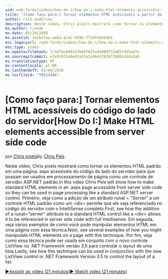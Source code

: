 ```yaml
---
uid: web-forms/videos/how-do-i/how-do-i-make-html-elements-accessible-from-server-side-code
title: '[Como faço para:] Tornar elementos HTML acessíveis a partir do código do servidor | Microsoft Docs'
author: rick-anderson
description: Neste vídeo, Chris pixels mostrará como tornar os elementos HTML padrão em uma página. aspx acessíveis do código do lado do servidor para que possam ser usados no processo de página...
ms.author: riande
ms.date: 05/29/2008
ms.assetid: 1e2bafaa-ae6a-4c4c-839b-ff2dfe836902
msc.legacyurl: /web-forms/videos/how-do-i/how-do-i-make-html-elements-accessible-from-server-side-code
msc.type: video
ms.openlocfilehash: 7c3d70c0d91478e0f62fa9e009733485f9d5ad7e
ms.sourcegitcommit: e7e91932a6e91a63e2e46417626f39d6b244a3ab
ms.translationtype: MT
ms.contentlocale: pt-BR
ms.lasthandoff: 03/06/2020
ms.locfileid: "78523446"
---
```

# <a name="how-do-i-make-html-elements-accessible-from-server-side-code"></a><span data-ttu-id="f7aee-103">[Como faço para:] Tornar elementos HTML acessíveis do código do lado do servidor</span><span class="sxs-lookup"><span data-stu-id="f7aee-103">[How Do I:] Make HTML elements accessible from server side code</span></span>

<span data-ttu-id="f7aee-104">por [Chris pixels](https://twitter.com/chrispels)</span><span class="sxs-lookup"><span data-stu-id="f7aee-104">by [Chris Pels](https://twitter.com/chrispels)</span></span>

<span data-ttu-id="f7aee-105">Neste vídeo, Chris pixels mostrará como tornar os elementos HTML padrão em uma página. aspx acessíveis do código do lado do servidor para que possam ser usados em processamento de página como um controle de servidor ASP.NET padrão.</span><span class="sxs-lookup"><span data-stu-id="f7aee-105">In this video Chris Pels will show how to make standard HTML elements in an .aspx page accessible from server side code so they can be used in page processing like a standard ASP.NET server control.</span></span> <span data-ttu-id="f7aee-106">Primeiro, veja como a adição de um atributo runat = "Server" a um controle HTML padrão como um &lt;div&gt; permite que ele seja referenciado no código do servidor com o IntelliSense completo.</span><span class="sxs-lookup"><span data-stu-id="f7aee-106">First, see how the addition of a runat="server" attribute to a standard HTML control like a &lt;div&gt; allows it to be referenced in server side code with full Intellisense.</span></span> <span data-ttu-id="f7aee-107">Em seguida, veja vários exemplos de como você pode manipular elementos HTML em uma página com essa técnica.</span><span class="sxs-lookup"><span data-stu-id="f7aee-107">Next, see several examples of how you might manipulate HTML elements on a page with this technique.</span></span> <span data-ttu-id="f7aee-108">Por fim, veja como essa técnica pode ser usada em conjunto com o novo controle ListView no .NET Framework versão 3,5 para controlar o layout de uma lista.</span><span class="sxs-lookup"><span data-stu-id="f7aee-108">Lastly, see how this technique can be used in conjunction with the new ListView control in .NET Framework Version 3.5 to control the layout of a list.</span></span>

[<span data-ttu-id="f7aee-109">&#9654;Assistir ao vídeo (21 minutos)</span><span class="sxs-lookup"><span data-stu-id="f7aee-109">&#9654; Watch video (21 minutes)</span></span>](https://channel9.msdn.com/Blogs/ASP-NET-Site-Videos/how-do-i-make-html-elements-accessible-from-server-side-code)

